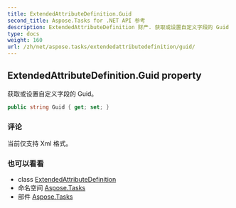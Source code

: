 ```yaml
---
title: ExtendedAttributeDefinition.Guid
second_title: Aspose.Tasks for .NET API 参考
description: ExtendedAttributeDefinition 财产. 获取或设置自定义字段的 Guid
type: docs
weight: 160
url: /zh/net/aspose.tasks/extendedattributedefinition/guid/
---
```

## ExtendedAttributeDefinition.Guid property

获取或设置自定义字段的 Guid。

```csharp
public string Guid { get; set; }
```

### 评论

当前仅支持 Xml 格式。

### 也可以看看

* class [ExtendedAttributeDefinition](../)
* 命名空间 [Aspose.Tasks](../../extendedattributedefinition/)
* 部件 [Aspose.Tasks](../../../)


